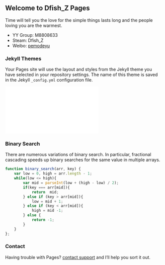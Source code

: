 ## Welcome to Dfish_Z Pages

Time will tell you the love for the simple things lasts long and the people loving you are the warmest.

- YY Group: M8808633
- Steam: Dfish_Z
- Weibo: [pemodeyu](http://weibo.com/penmodeyu)

### Jekyll Themes

Your Pages site will use the layout and styles from the Jekyll theme you have selected in your repository settings. The name of this theme is saved in the Jekyll `_config.yml` configuration file.

<iframe src="//player.bilibili.com/player.html?aid=61116175&cid=106335893&page=1" scrolling="no" border="0" frameborder="no" framespacing="0" allowfullscreen="true"> </iframe>

### Binary Search

There are numerous variations of binary search. In particular, fractional cascading speeds up binary searches for the same value in multiple arrays.

```javascript
function binary_search(arr, key) {
    var low = 0, high = arr.length - 1;
    while(low <= high){
        var mid = parseInt(low + (high - low) / 2); 
        if(key === arr[mid]){
            return  mid;
        } else if (key > arr[mid]){
            low = mid + 1;
        } else if (key < arr[mid]){
            high = mid -1;
        } else {
            return -1;
        }
    }
};
```

### Contact

Having trouble with Pages? [contact support](mailto:065193@163.com) and I’ll help you sort it out.
